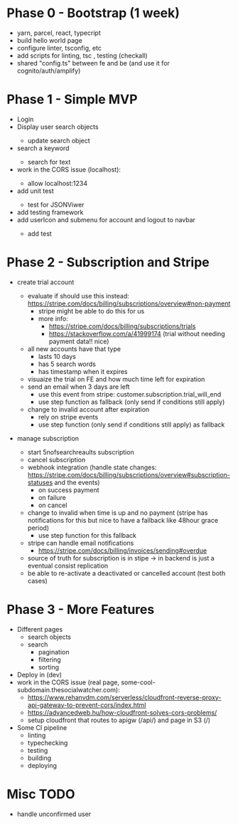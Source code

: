 # Phase 0 - Bootstrap (1 week)

- yarn, parcel, react, typecript <DONE>
- build hello world page <DONE>
- configure linter, tsconfig, etc <DONE>
- add scripts for linting, tsc , testing (checkall) <DONE>
- shared "config.ts" between fe and be (and use it for cognito/auth/amplify) <DONE>

# Phase 1 - Simple MVP

- Login <DONE>
- Display user search objects <DONE>
  - update search object <DONE>
- search a keyword <DONE>
  - search for text <DONE>
- work in the CORS issue (localhost): <DONE>
  - allow localhost:1234 <DONE>
- add unit test <DONE>
  - test for JSONViwer <DONE>
- add testing framework <DONE>
- add userIcon and submenu for account and logout to navbar <DONE>
  - add test <DONE>

# Phase 2 - Subscription and Stripe

- create trial account

  - evaluate if should use this instead: https://stripe.com/docs/billing/subscriptions/overview#non-payment
    - stripe might be able to do this for us
    - more info:
      - https://stripe.com/docs/billing/subscriptions/trials
      - https://stackoverflow.com/a/41999174 (trial without needing payment data!! nice)
  - all new accounts have that type
    - lasts 10 days
    - has 5 search words
    - has timestamp when it expires
  - visuaize the trial on FE and how much time left for expiration
  - send an email when 3 days are left
    - use this event from stripe: customer.subscription.trial_will_end
    - use step function as fallback (only send if conditions still apply)
  - change to invalid account after expiration
    - rely on stripe events
    - use step function (only send if conditions still apply) as fallback

- manage subscription
  - start 5nofsearchreaults subscription
  - cancel subscription
  - webhook integration (handle state changes: https://stripe.com/docs/billing/subscriptions/overview#subscription-statuses and the events)
    - on success payment
    - on failure
    - on cancel
  - change to invalid when time is up and no payment (stripe has notifications for this but nice to have a fallback like 48hour grace period)
    - use step function for this fallback
  - stripe can handle email notifications
    - https://stripe.com/docs/billing/invoices/sending#overdue
  - source of truth for subscription is in stipe -> in backend is just a eventual consist replication
  - be able to re-activate a deactivated or cancelled account (test both cases)

# Phase 3 - More Features

- Different pages
  - search objects
  - search
    - pagination
    - filtering
    - sorting
- Deploy in (dev)
- work in the CORS issue (real page, some-cool-subdomain.thesocialwatcher.com):
  - https://www.rehanvdm.com/serverless/cloudfront-reverse-proxy-api-gateway-to-prevent-cors/index.html
  - https://advancedweb.hu/how-cloudfront-solves-cors-problems/
  - setup cloudfront that routes to apigw (/api/) and page in S3 (/)
- Some CI pipeline
  - linting
  - typechecking
  - testing
  - building
  - deploying

# Misc TODO

- handle unconfirmed user
